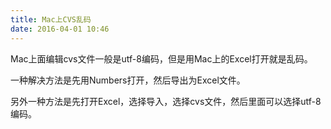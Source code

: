 ```yaml
---
title: Mac上CVS乱码
date: 2016-04-01 10:46
---
```

Mac上面编辑cvs文件一般是utf-8编码，但是用Mac上的Excel打开就是乱码。

一种解决方法是先用Numbers打开，然后导出为Excel文件。

另外一种方法是先打开Excel，选择导入，选择cvs文件，然后里面可以选择utf-8编码。
